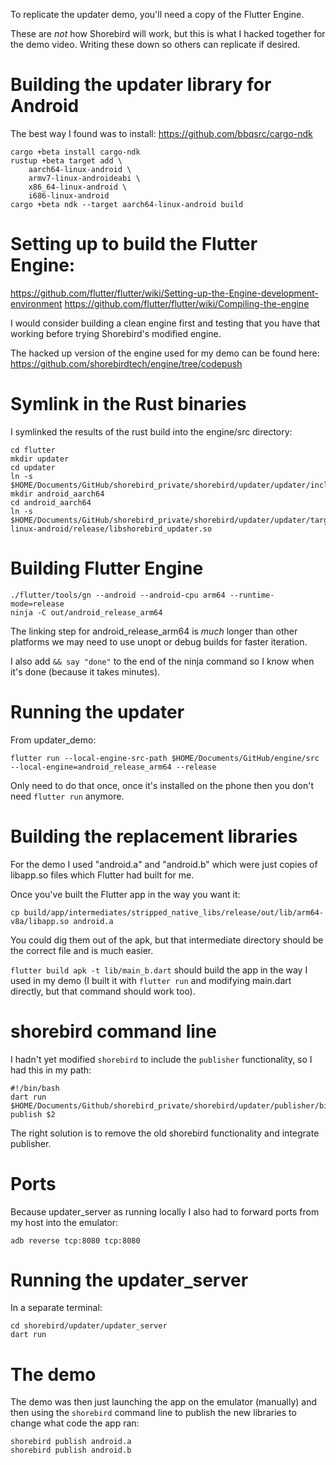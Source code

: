 To replicate the updater demo, you'll need a copy of the Flutter Engine.

These are *not* how Shorebird will work, but this is what I hacked together
for the demo video.  Writing these down so others can replicate if desired.

# Building the updater library for Android

The best way I found was to install:
https://github.com/bbqsrc/cargo-ndk

```
cargo +beta install cargo-ndk
rustup +beta target add \
    aarch64-linux-android \
    armv7-linux-androideabi \
    x86_64-linux-android \
    i686-linux-android
cargo +beta ndk --target aarch64-linux-android build
```

# Setting up to build the Flutter Engine:
https://github.com/flutter/flutter/wiki/Setting-up-the-Engine-development-environment
https://github.com/flutter/flutter/wiki/Compiling-the-engine

I would consider building a clean engine first and testing that you have
that working before trying Shorebird's modified engine.

The hacked up version of the engine used for my demo can be found here:
https://github.com/shorebirdtech/engine/tree/codepush

# Symlink in the Rust binaries

I symlinked the results of the rust build into the engine/src directory:

```
cd flutter
mkdir updater
cd updater
ln -s $HOME/Documents/GitHub/shorebird_private/shorebird/updater/updater/include/updater.h
mkdir android_aarch64
cd android_aarch64
ln -s $HOME/Documents/GitHub/shorebird_private/shorebird/updater/updater/target/aarch64-linux-android/release/libshorebird_updater.so
```

# Building Flutter Engine

```
./flutter/tools/gn --android --android-cpu arm64 --runtime-mode=release
ninja -C out/android_release_arm64
```

The linking step for android_release_arm64 is *much* longer than other platforms
we may need to use unopt or debug builds for faster iteration.

I also add `&& say "done"` to the end of the ninja command so I know when it's
done (because it takes minutes).

# Running the updater

From updater_demo:
```
flutter run --local-engine-src-path $HOME/Documents/GitHub/engine/src --local-engine=android_release_arm64 --release
```

Only need to do that once, once it's installed on the phone then you don't
need `flutter run` anymore.


# Building the replacement libraries

For the demo I used "android.a" and "android.b" which were just copies of
libapp.so files which Flutter had built for me.

Once you've built the Flutter app in the way you want it:

```
cp build/app/intermediates/stripped_native_libs/release/out/lib/arm64-v8a/libapp.so android.a
```

You could dig them out of the apk, but that intermediate directory should be
the correct file and is much easier.

`flutter build apk -t lib/main_b.dart` should build the app in the way I used
in my demo (I built it with `flutter run` and modifying main.dart directly, but
that command should work too).


# shorebird command line

I hadn't yet modified `shorebird` to include the `publisher` functionality,
so I had this in my path:

```
#!/bin/bash
dart run $HOME/Documents/Github/shorebird_private/shorebird/updater/publisher/bin/publisher.dart publish $2
```

The right solution is to remove the old shorebird functionality and integrate publisher.


# Ports

Because updater_server as running locally I also had to forward ports from my
host into the emulator:

```
adb reverse tcp:8080 tcp:8080
```

# Running the updater_server


In a separate terminal:
```
cd shorebird/updater/updater_server
dart run
```

# The demo

The demo was then just launching the app on the emulator (manually)
and then using the `shorebird` command line to publish the new libraries
to change what code the app ran:

```
shorebird publish android.a
shorebird publish android.b
```